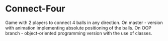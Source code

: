# Connect-Four
Game with 2 players to connect 4 balls in any direction.
On master - version with animation implementing absolute positioning of the balls.
On OOP branch - object-oriented programming version with the use of classes.
